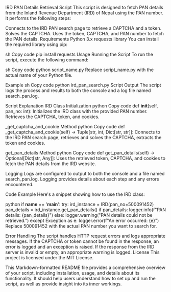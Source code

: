 IRD PAN Details Retrieval Script
This script is designed to fetch PAN details from the Inland Revenue Department (IRD) of Nepal using the PAN number. It performs the following steps:

Connects to the IRD PAN search page to retrieve a CAPTCHA and a token.
Solves the CAPTCHA.
Uses the token, CAPTCHA, and PAN number to fetch the PAN details.
Requirements
Python 3.x
requests library
You can install the required library using pip:

sh
Copy code
pip install requests
Usage
Running the Script
To run the script, execute the following command:

sh
Copy code
python script_name.py
Replace script_name.py with the actual name of your Python file.

Example
sh
Copy code
python ird_pan_search.py
Script Output
The script logs the process and results to both the console and a log file named search_pan.log.

Script Explanation
IRD Class
Initialization
python
Copy code
def __init__(self, pan_no: int):
Initializes the IRD class with the provided PAN number. Retrieves the CAPTCHA, token, and cookies.

_get_captcha_and_cookie Method
python
Copy code
def _get_captcha_and_cookie(self) -> Tuple[str, int, Dict[str, str]]:
Connects to the IRD PAN search page, retrieves and solves the CAPTCHA, extracts the token and cookies.

get_pan_details Method
python
Copy code
def get_pan_details(self) -> Optional[Dict[str, Any]]:
Uses the retrieved token, CAPTCHA, and cookies to fetch the PAN details from the IRD website.

Logging
Logs are configured to output to both the console and a file named search_pan.log. Logging provides details about each step and any errors encountered.

Code Example
Here's a snippet showing how to use the IRD class:

python
if __name__ == '__main__':
    try:
        ird_instance = IRD(pan_no=500091452)
        pan_details = ird_instance.get_pan_details()
        if pan_details:
            logger.info(f"PAN details: {pan_details}")
        else:
            logger.warning("PAN details could not be retrieved.")
    except Exception as e:
        logger.error(f"An error occurred: {e}")
Replace 500091452 with the actual PAN number you want to search for.

Error Handling
The script handles HTTP request errors and logs appropriate messages.
If the CAPTCHA or token cannot be found in the response, an error is logged and an exception is raised.
If the response from the IRD server is invalid or empty, an appropriate warning is logged.
License
This project is licensed under the MIT License.

This Markdown-formatted README file provides a comprehensive overview of your script, including installation, usage, and details about its functionality. It should help users understand how to set up and run the script, as well as provide insight into its inner workings.
